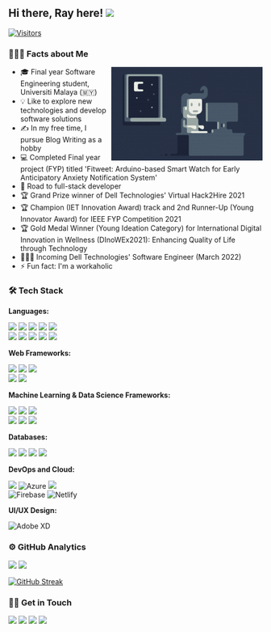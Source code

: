 
## Hi there, Ray here! <a target="_blank" rel="noopener noreferrer" href="https://github.com/TheDudeThatCode/TheDudeThatCode/blob/master/Assets/Hi.gif"><img src="https://github.com/TheDudeThatCode/TheDudeThatCode/raw/master/Assets/Hi.gif" width="29px" style="max-width: 100%;"></a>

[![Visitors](https://api.visitorbadge.io/api/visitors?path=https%3A%2F%2Fgithub.com%2Fmdrhmn&label=Total%20profile%20visits&countColor=%23263759)](https://visitorbadge.io/status?path=https%3A%2F%2Fgithub.com%2Fmdrhmn)

### 👨🏻‍💻 Facts about Me

<p><a target="_blank" rel="noopener noreferrer" href="https://raw.githubusercontent.com/AVS1508/AVS1508/master/assets/Night-Coding.gif"><img alt="Night Coding" src="https://raw.githubusercontent.com/AVS1508/AVS1508/master/assets/Night-Coding.gif" align="right" style="max-width:100%;"></a></p>

- 🎓 Final year Software Engineering student, Universiti Malaya (🇲🇾)
- 💡 Like to explore new technologies and develop software solutions
- ✍️ In my free time, I pursue Blog Writing as a hobby
- 💻 Completed Final year project (FYP) titled 'Fitweet: Arduino-based Smart Watch for Early Anticipatory Anxiety Notification System'
- 🚀 Road to full-stack developer
- 🏆 Grand Prize winner of Dell Technologies' Virtual Hack2Hire 2021
- 🏆 Champion (IET Innovation Award) track and 2nd Runner-Up (Young Innovator Award) for IEEE FYP Competition 2021
- 🏆 Gold Medal Winner (Young Ideation Category) for International Digital Innovation in Wellness (DInoWEx2021): Enhancing Quality of Life through Technology
- 🙇🏻‍♂️ Incoming Dell Technologies' Software Engineer (March 2022)
- ⚡ Fun fact: I'm a workaholic

### 🛠 Tech Stack

**Languages:**
<p>
<img src="https://img.shields.io/badge/Python-3776AB?style=for-the-badge&logo=python&logoColor=white">
<img src="https://img.shields.io/badge/JavaScript-323330?style=for-the-badge&logo=javascript&logoColor=F7DF1E">
<img src="https://img.shields.io/badge/jQuery-0769AD?style=for-the-badge&logo=jquery&logoColor=white">
<img src="https://img.shields.io/badge/HTML5-E34F26?style=for-the-badge&logo=html5&logoColor=white">
<img src="https://img.shields.io/badge/CSS3-1572B6?style=for-the-badge&logo=css3&logoColor=white"><br>
<!-- <img src="https://img.shields.io/badge/C-00599C?style=for-the-badge&logo=c&logoColor=white">
<img src="https://img.shields.io/badge/C%23-239120?style=for-the-badge&logo=c-sharp&logoColor=white">
<img src="https://img.shields.io/badge/C%2B%2B-00599C?style=for-the-badge&logo=c%2B%2B&logoColor=white"> -->
<img src="https://img.shields.io/badge/Java-ED8B00?style=for-the-badge&logo=java&logoColor=white">
<img src="https://img.shields.io/badge/PHP-777BB4?style=for-the-badge&logo=php&logoColor=white">
<img src="https://img.shields.io/badge/Shell_Script-121011?style=for-the-badge&logo=gnu-bash&logoColor=white">
<img src="https://img.shields.io/badge/Markdown-000000?style=for-the-badge&logo=markdown&logoColor=white">
<img src="https://img.shields.io/badge/json-5E5C5C?style=for-the-badge&logo=json&logoColor=white">
</p>

**Web Frameworks:**
<p>
<img src="https://img.shields.io/badge/Django-092E20?style=for-the-badge&logo=django&logoColor=white">
<img src="https://img.shields.io/badge/DJANGO-REST-ff1709?style=for-the-badge&logo=django&logoColor=white&color=ff1709&labelColor=gray">
<!-- <img src="https://img.shields.io/badge/React-20232A?style=for-the-badge&logo=react&logoColor=61DAFB"> -->
<!-- <img alt="Next JS" src="https://img.shields.io/badge/next%20js%20-%23000000.svg?&style=for-the-badge&logo=next.js&logoColor=white"/> -->
<img src="https://img.shields.io/badge/Bootstrap-563D7C?style=for-the-badge&logo=bootstrap&logoColor=white"><br>
<img src="https://img.shields.io/badge/Tailwind_CSS-38B2AC?style=for-the-badge&logo=tailwind-css&logoColor=white">
<img src="https://img.shields.io/badge/AlpineJS-8BC0D0?style=for-the-badge&logo=alpine.js&logoColor=black">
</p>

**Machine Learning & Data Science Frameworks:**
<p>
<img src="https://img.shields.io/badge/TensorFlow-FF6F00?style=for-the-badge&logo=TensorFlow&logoColor=white">
<img src="https://img.shields.io/badge/scikit_learn-F7931E?style=for-the-badge&logo=scikit-learn&logoColor=white">
<img src="https://img.shields.io/badge/Keras-D00000?style=for-the-badge&logo=Keras&logoColor=white"><br>
<img src="https://img.shields.io/badge/Numpy-777BB4?style=for-the-badge&logo=numpy&logoColor=white">
<img src="https://img.shields.io/badge/Pandas-2C2D72?style=for-the-badge&logo=pandas&logoColor=white">
<img src="https://img.shields.io/badge/Plotly-239120?style=for-the-badge&logo=plotly&logoColor=white">
</p>

**Databases:**
<p>
<img src="https://img.shields.io/badge/MySQL-00000F?style=for-the-badge&logo=mysql&logoColor=white">
<img src="https://img.shields.io/badge/PostgreSQL-316192?style=for-the-badge&logo=postgresql&logoColor=white">
<img src="https://img.shields.io/badge/SQLite-07405E?style=for-the-badge&logo=sqlite&logoColor=white">
<img src="https://img.shields.io/badge/Microsoft%20SQL%20Server-CC2927?style=for-the-badge&logo=microsoft%20sql%20server&logoColor=white">
</p>

**DevOps and Cloud:**
<p>
<img src="https://img.shields.io/badge/Heroku-430098?style=for-the-badge&logo=heroku&logoColor=white">
<img alt="Azure" src="https://img.shields.io/badge/microsoft%20azure-0089D6?style=for-the-badge&logo=microsoft-azure&logoColor=white"/>
<img src="https://img.shields.io/badge/Google_Cloud-4285F4?style=for-the-badge&logo=google-cloud&logoColor=white"><br>
<img alt="Firebase" src="https://img.shields.io/badge/firebase%20-%23039BE5.svg?&style=for-the-badge&logo=firebase"/>
<img alt="Netlify" src="https://img.shields.io/badge/Netlify-00C7B7?style=for-the-badge&logo=netlify&logoColor=white"/>
</p>

**UI/UX Design:**
<p>
<img alt="Adobe XD" src="https://img.shields.io/badge/adobe%20xd%20-%23FF26BE.svg?&style=for-the-badge&logo=adobe%20xd&logoColor=white"/>
</p>

### ⚙️ GitHub Analytics

<p>
<img src="https://github-readme-stats.vercel.app/api?username=mdrhmn&show_icons=true&theme=react">
<img src="https://github-readme-stats.vercel.app/api/top-langs/?username=mdrhmn&layout=compact&theme=react&langs_count=8">
</p>


[![GitHub Streak](http://github-readme-streak-stats.herokuapp.com?user=mdrhmn&theme=dark)](https://git.io/streak-stats)

### 🤝🏻 Get in Touch

<p>
<a href="https://linkedin.com/in/muhd-rahiman"><img src="https://img.shields.io/badge/LinkedIn-0077B5?style=for-the-badge&logo=linkedin&logoColor=white"></a>
<a href="https://ray.hashnode.dev"><img src="https://img.shields.io/badge/Hashnode-2962FF?style=for-the-badge&logo=hashnode&logoColor=white"></a>
<a href="https://dev.to/mdrhmn"><img src="https://img.shields.io/badge/dev.to-0A0A0A?style=for-the-badge&logo=dev.to&logoColor=white"></a>
<a href="mailto:mdrhmn99@gmail.com"><img src="https://img.shields.io/badge/Gmail-D14836?style=for-the-badge&logo=gmail&logoColor=white"></a>
</p>
